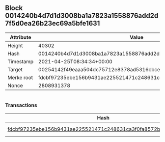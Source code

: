 ## Block 0014240b4d7d1d3008ba1a7823a1558876add2d7f5d0ea26b23ec69a5bfe1631

Attribute | Value
--- | ---
Height | 40302
Hash | 0014240b4d7d1d3008ba1a7823a1558876add2d7f5d0ea26b23ec69a5bfe1631
Timestamp | 2021-04-25T08:34:34+00:00
Target | 00254142f49eaaa504dc75712e8378ad5316cbcead634704b3734b6271167cc4
Merke root | fdcbf97235ebe156b9431ae225521471c248631ca3f0fa8572b8d92ee05fe305
Nonce | 2808931378

```

```

### Transactions

Hash | Amount
--- | ---
[fdcbf97235ebe156b9431ae225521471c248631ca3f0fa8572b8d92ee05fe305](fdcbf97235ebe156b9431ae225521471c248631ca3f0fa8572b8d92ee05fe305.md) | 10.00000000 SKEPTI 
